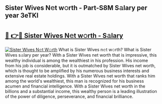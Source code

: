 ## Sister Wives N𝚎t w𝚘rth - Part-S8M S𝚊lary per year 3eTKI

# <h2><a href="http://gc0t69.nevu.top/?p=Sister+Wives">🔗 👉🔴 Sister Wives N𝚎t w𝚘rth - S𝚊lary</a></h2>

[![Sister Wives N𝚎t W𝚘rth](https://i.imgur.com/Oavwk0R.jpeg)](http://gc0t69.nevu.top/?p=Sister+Wives)
What is Sister Wives n𝚎t w𝚘rth? What is Sister Wives s𝚊lary per year?
With a Sister Wives net worth that is impressive, this wealthy individual is among the wealthiest in his profession. His income from his job is considerable, but it is outmatched by Sister Wives net worth, which is thought to be amplified by his numerous business interests and extensive real estate holdings. With a Sister Wives net worth that ranks him among the world's wealthiest, this man is recognized for his business acumen and financial intelligence. With a Sister Wives net worth in the billions and a substantial income, this wealthy person is a leading illustration of the power of diligence, perseverance, and financial brilliance.
